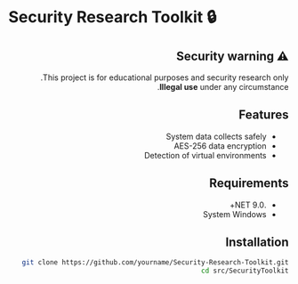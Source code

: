﻿# Security Research Toolkit 🔒

<div dir="rtl">
  
## ⚠️ Security warning
This project is for educational purposes and security research only.  
**Illegal use** under any circumstance.


## Features
- System data collects safely
- AES-256 data encryption
- Detection of virtual environments

## Requirements
- .NET 9.0+
- System Windows

## Installation
```bash
git clone https://github.com/yourname/Security-Research-Toolkit.git
cd src/SecurityToolkit
